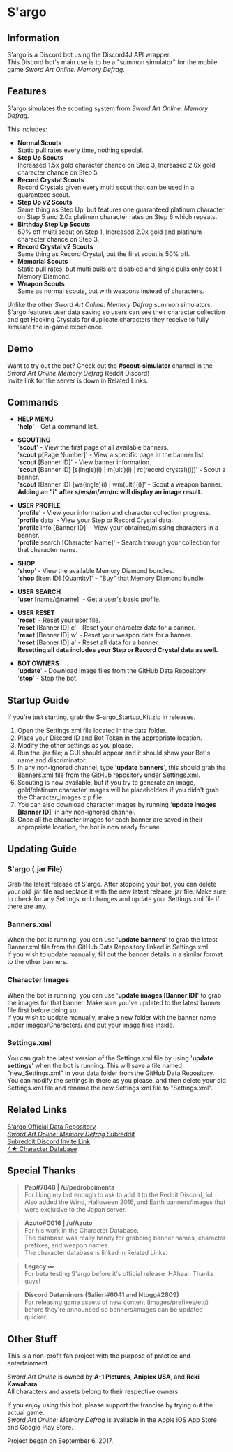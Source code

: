 # S'argo
## Information
S'argo is a Discord bot using the Discord4J API wrapper.  
This Discord bot's main use is to be a "summon simulator" for the mobile game *Sword Art Online: Memory Defrag*.

## Features
S'argo simulates the scouting system from *Sword Art Online: Memory Defrag*.

This includes:
* **Normal Scouts**  
Static pull rates every time, nothing special.
* **Step Up Scouts**  
Increased 1.5x gold character chance on Step 3, Increased 2.0x gold character chance on Step 5.
* **Record Crystal Scouts**  
Record Crystals given every multi scout that can be used in a guaranteed scout.
* **Step Up v2 Scouts**  
Same thing as Step Up, but features one guaranteed platinum character on Step 5 and 2.0x platinum character rates on Step 6 which repeats.
* **Birthday Step Up Scouts**  
50% off multi scout on Step 1, Increased 2.0x gold and platinum character chance on Step 3.
* **Record Crystal v2 Scouts**  
Same thing as Record Crystal, but the first scout is 50% off.
* **Memorial Scouts**  
Static pull rates, but multi pulls are disabled and single pulls only cost 1 Memory Diamond.
* **Weapon Scouts**  
Same as normal scouts, but with weapons instead of characters.

Unlike the other *Sword Art Online: Memory Defrag* summon simulators, S'argo features user data 
saving so users can see their character collection and get Hacking Crystals for duplicate characters
they receive to fully simulate the in-game experience.

## Demo
Want to try out the bot? Check out the **#scout-simulator** channel in the *Sword Art Online Memory Defrag* Reddit Discord!  
Invite link for the server is down in Related Links.

## Commands
- **HELP MENU**  
'**help**' - Get a command list.

- **SCOUTING**  
'**scout**' - View the first page of all available banners.  
'**scout** p[Page Number]' - View a specific page in the banner list.  
'**scout** [Banner ID]' - View banner information.  
'**scout** [Banner ID] [s(ingle)(i) | m(ulti)(i) | rc(record crystal)(i)]' - Scout a banner.  
'**scout** [Banner ID] [ws(ingle)(i) | wm(ulti)(i)]' - Scout a weapon banner.  
**Adding an "i" after s/ws/m/wm/rc will display an image result.**

- **USER PROFILE**  
'**profile**' - View your information and character collection progress.  
'**profile** data' - View your Step or Record Crystal data.  
'**profile** info [Banner ID]' - View your obtained/missing characters in a banner.  
'**profile** search [Character Name]' - Search through your collection for that character name.

- **SHOP**  
'**shop**' - View the available Memory Diamond bundles.  
'**shop** [Item ID] [Quantity]' - "Buy" that Memory Diamond bundle.

- **USER SEARCH**  
'**user** [name/@name]' - Get a user's basic profile.

- **USER RESET**  
'**reset**' - Reset your user file.  
'**reset** [Banner ID] c' - Reset your character data for a banner.  
'**reset** [Banner ID] w' - Reset your weapon data for a banner.  
'**reset** [Banner ID] a' - Reset all data for a banner.  
**Resetting all data includes your Step or Record Crystal data as well.**

- **BOT OWNERS**  
'**update**' - Download image files from the GitHub Data Repository.  
'**stop**' - Stop the bot.  

## Startup Guide
If you're just starting, grab the S-argo_Startup_Kit.zip in releases.  
1) Open the Settings.xml file located in the data folder.
2) Place your Discord ID and Bot Token in the appropriate location.
3) Modify the other settings as you please.
3) Run the .jar file; a GUI should appear and it should show your Bot's name and discriminator.
4) In any non-ignored channel, type '**update banners**', this should grab the Banners.xml file from the GitHub repository under Settings.xml.
6) Scouting is now available, but if you try to generate an image, gold/platinum character images will be placeholders if you didn't grab the Character_Images.zip file.
7) You can also download character images by running '**update images [Banner ID]**' in any non-ignored channel.
8) Once all the character images for each banner are saved in their appropriate location, the bot is now ready for use.

## Updating Guide
### S'argo (.jar File)
Grab the latest release of S'argo. After stopping your bot, you can delete your old .jar file and replace it 
with the new latest release .jar file. Make sure to check for any Settings.xml changes and update your Settings.xml
file if there are any.

### Banners.xml
When the bot is running, you can use '**update banners**' to grab the latest Banner.xml file from the GitHub Data
Repository linked in Settings.xml.  
If you wish to update manually, fill out the banner details in a similar format to the other banners.

### Character Images
When the bot is running, you can use '**update images [Banner ID]**' to grab the images for that banner. Make sure
you've updated to the latest banner file first before doing so.  
If you wish to update manually, make a new folder with the banner name under images/Characters/ and put your
image files inside.

### Settings.xml
You can grab the latest version of the Settings.xml file by using '**update settings**' when the bot is running.
This will save a file named "new_Settings.xml" in your data folder from the GitHub Data Repository.  
You can modify the settings in there as you please, and then delete your old Settings.xml file and rename the new Settings.xml file to "Settings.xml".

## Related Links
[S'argo Official Data Repository](https://github.com/Expugn/S-argo_Data "Official Data Repository")  
[*Sword Art Online: Memory Defrag* Subreddit](https://www.reddit.com/r/MemoryDefrag/ "Fan Subreddit")  
[Subreddit Discord Invite Link](http://discord.gg/MemoryDefrag "Discord Invite Link")  
[4★ Character Database](https://www.reddit.com/r/MemoryDefrag/comments/5yyr4j/sao_md_4_database/ "4★ Character Database")

## Special Thanks
> **Pep#7848 | /u/pedrobpimenta**  
  For liking my bot enough to ask to add it to the Reddit Discord, lol.  
  Also added the Wind, Halloween 2016, and Earth banners/images that were exclusive to the Japan server.
  
> **Azuto#0016 | /u/Azuto**  
  For his work in the Character Database.  
  The database was really handy for grabbing banner names, character prefixes, and weapon names.  
  The character database is linked in Related Links.
  
> **Legacy ∞**  
  For beta testing S'argo before it's official release :HAhaa:. Thanks guys!
  
> **Discord Dataminers (Salieri#6041 and Ntogg#2809)**  
  For releasing game assets of new content (images/prefixes/etc) before they're announced so banners/images
  can be updated quicker.

## Other Stuff
This is a non-profit fan project with the purpose of practice and entertainment.

*Sword Art Online* is owned by **A-1 Pictures**, **Aniplex USA**, and **Reki Kawahara**.  
All characters and assets belong to their respective owners.  

If you enjoy using this bot, please support the francise by trying out the actual game.  
*Sword Art Online: Memory Defrag* is available in the Apple iOS App Store and Google Play Store.

Project began on September 6, 2017.
